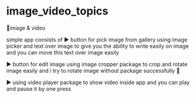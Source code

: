 # image_video_topics

🚀image & video 

simple app consists of 
▶️ button for  pick image from gallery using image picker and text over image 
to give you the ability to write easily on image and you can move this text over image easily 


▶️ button for edit image using image cropper package to crop and rotate image easily 
and i try to rotate image without package successfully 🔅


▶️ using video player package to show video inside app and you can play and pause it by one press 


